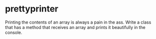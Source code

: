 # prettyprinter
Printing the contents of an array is always a pain in the ass. Write a class that has a method that receives an array and prints it beautifully in the console.
